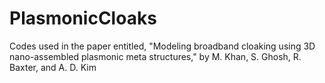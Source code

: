 # PlasmonicCloaks
Codes used in the paper entitled, "Modeling broadband cloaking using 3D nano-assembled plasmonic meta structures," by M. Khan, S. Ghosh, R. Baxter, and A. D. Kim
